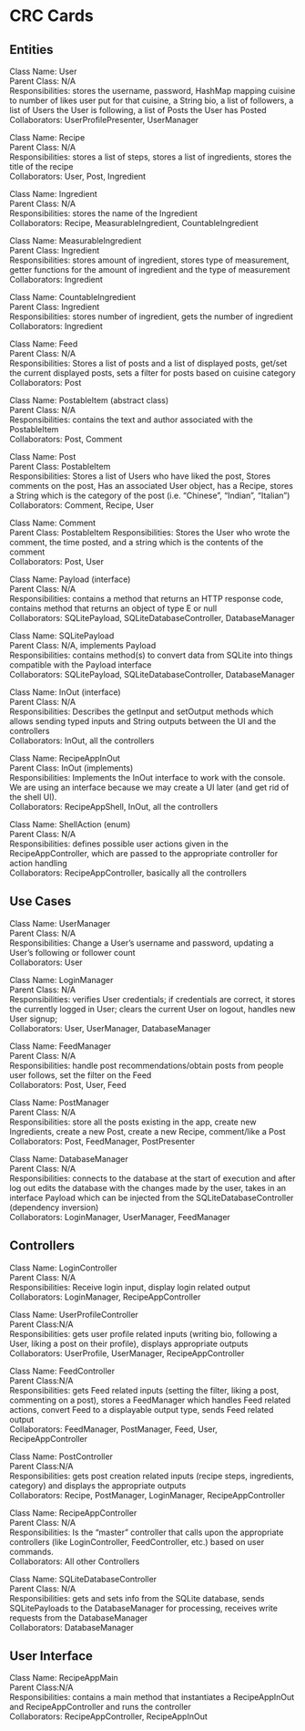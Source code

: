 # CRC Cards

## Entities

Class Name: User  
Parent Class: N/A  
Responsibilities: stores the username, password, HashMap mapping cuisine to number of likes user put for that cuisine, a String bio, a list of followers, a list of Users the User is following, a list of Posts the User has Posted  
Collaborators: UserProfilePresenter, UserManager

Class Name: Recipe  
Parent Class: N/A  
Responsibilities: stores a list of steps, stores a list of ingredients, stores the title of the recipe  
Collaborators: User, Post, Ingredient  

Class Name: Ingredient  
Parent Class: N/A  
Responsibilities: stores the name of the Ingredient  
Collaborators: Recipe, MeasurableIngredient, CountableIngredient  

Class Name: MeasurableIngredient  
Parent Class: Ingredient  
Responsibilities: stores amount of ingredient, stores type of measurement, getter functions for the amount of ingredient and the type of measurement  
Collaborators: Ingredient

Class Name: CountableIngredient  
Parent Class: Ingredient  
Responsibilities: stores number of ingredient, gets the number of ingredient  
Collaborators: Ingredient

Class Name: Feed  
Parent Class: N/A  
Responsibilities: Stores a list of posts and a list of displayed posts, get/set the current displayed posts, sets a filter for posts based on cuisine category  
Collaborators: Post

Class Name: PostableItem (abstract class)  
Parent Class: N/A  
Responsibilities: contains the text and author associated with the PostableItem  
Collaborators: Post, Comment

Class Name: Post  
Parent Class: PostableItem  
Responsibilities: Stores a list of Users who have liked the post, Stores comments on the post, Has an associated User object, has a Recipe, stores a String which is the category of the post (i.e. “Chinese”, “Indian”, “Italian”)  
Collaborators: Comment, Recipe, User 

Class Name: Comment  
Parent Class: PostableItem 
Responsibilities: Stores the User who wrote the comment, the time posted, and a string which is the contents of the comment  
Collaborators: Post, User

Class Name: Payload<E> (interface)  
Parent Class: N/A  
Responsibilities: contains a method that returns an HTTP response code, contains method that returns an object of type E or null  
Collaborators: SQLitePayload, SQLiteDatabaseController, DatabaseManager  

Class Name: SQLitePayload<E>  
Parent Class: N/A, implements Payload<E>  
Responsibilities: contains method(s) to convert data from SQLite into things compatible with the Payload interface  
Collaborators: SQLitePayload, SQLiteDatabaseController, DatabaseManager  

Class Name: InOut (interface)  
Parent Class: N/A  
Responsibilities: Describes the getInput and setOutput methods which allows sending typed inputs and String outputs between the UI and the controllers  
Collaborators: InOut, all the controllers  

Class Name: RecipeAppInOut  
Parent Class: InOut (implements)  
Responsibilities: Implements the InOut interface to work with the console. We are using an interface because we may create a UI later (and get rid of the shell UI).  
Collaborators: RecipeAppShell, InOut, all the controllers  

Class Name: ShellAction (enum)  
Parent Class: N/A  
Responsibilities: defines possible user actions given in the RecipeAppController, which are passed to the appropriate controller for action handling  
Collaborators: RecipeAppController, basically all the controllers  

## Use Cases
Class Name: UserManager  
Parent Class: N/A  
Responsibilities: Change a User’s username and password, updating a User’s following or follower count  
Collaborators: User  

Class Name: LoginManager  
Parent Class: N/A  
Responsibilities: verifies User credentials; if credentials are correct, it stores the currently logged in User; clears the current User on logout,
handles new User signup;  
Collaborators: User, UserManager, DatabaseManager  

Class Name: FeedManager  
Parent Class: N/A  
Responsibilities: handle post recommendations/obtain posts from people user follows, set the filter on the Feed  
Collaborators: Post, User, Feed  

Class Name: PostManager  
Parent Class: N/A  
Responsibilities: store all the posts existing in the app, create new Ingredients, create a new Post, create a new Recipe, comment/like a Post  
Collaborators: Post, FeedManager, PostPresenter  

Class Name: DatabaseManager  
Parent Class: N/A  
Responsibilities: connects to the database at the start of execution and after log out edits the database with the changes made by the user, takes in an interface Payload which can be injected from the SQLiteDatabaseController (dependency inversion)  
Collaborators: LoginManager, UserManager, FeedManager  

## Controllers
Class Name: LoginController  
Parent Class: N/A  
Responsibilities: Receive login input, display login related output  
Collaborators: LoginManager, RecipeAppController

Class Name: UserProfileController  
Parent Class:N/A  
Responsibilities: gets user profile related inputs (writing bio, following a User, liking a post on their profile), displays appropriate outputs  
Collaborators: UserProfile, UserManager, RecipeAppController   

Class Name: FeedController  
Parent Class:N/A  
Responsibilities: gets Feed related inputs (setting the filter, liking a post, commenting on a post), stores a FeedManager which handles Feed related actions, convert Feed to a displayable output type, sends Feed related output  
Collaborators: FeedManager, PostManager, Feed, User, RecipeAppController   

Class Name: PostController  
Parent Class:N/A  
Responsibilities: gets post creation related inputs (recipe steps, ingredients, category) and displays the appropriate outputs  
Collaborators: Recipe, PostManager, LoginManager, RecipeAppController
  
Class Name: RecipeAppController  
Parent Class: N/A  
Responsibilities: Is the “master” controller that calls upon the appropriate controllers (like LoginController, FeedController, etc.) based on user commands.  
Collaborators: All other Controllers  

Class Name: SQLiteDatabaseController  
Parent Class: N/A  
Responsibilities: gets and sets info from the SQLite database, sends SQLitePayloads to the DatabaseManager for processing, receives write requests from the DatabaseManager  
Collaborators: DatabaseManager 

## User Interface
Class Name: RecipeAppMain  
Parent Class:N/A  
Responsibilities: contains a main method that instantiates a RecipeAppInOut and RecipeAppController and runs the controller  
Collaborators: RecipeAppController, RecipeAppInOut  
